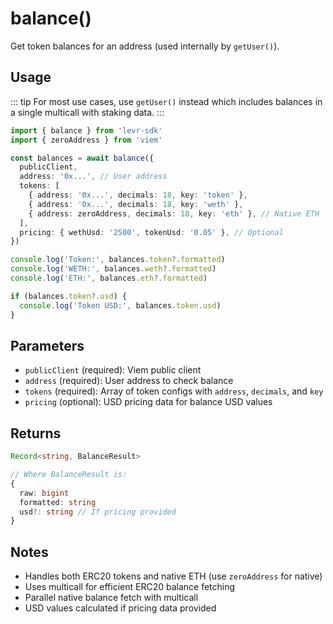 # balance()

Get token balances for an address (used internally by `getUser()`).

## Usage

::: tip
For most use cases, use `getUser()` instead which includes balances in a single multicall with staking data.
:::

```typescript
import { balance } from 'levr-sdk'
import { zeroAddress } from 'viem'

const balances = await balance({
  publicClient,
  address: '0x...', // User address
  tokens: [
    { address: '0x...', decimals: 18, key: 'token' },
    { address: '0x...', decimals: 18, key: 'weth' },
    { address: zeroAddress, decimals: 18, key: 'eth' }, // Native ETH
  ],
  pricing: { wethUsd: '2500', tokenUsd: '0.05' }, // Optional
})

console.log('Token:', balances.token?.formatted)
console.log('WETH:', balances.weth?.formatted)
console.log('ETH:', balances.eth?.formatted)

if (balances.token?.usd) {
  console.log('Token USD:', balances.token.usd)
}
```

## Parameters

- `publicClient` (required): Viem public client
- `address` (required): User address to check balance
- `tokens` (required): Array of token configs with `address`, `decimals`, and `key`
- `pricing` (optional): USD pricing data for balance USD values

## Returns

```typescript
Record<string, BalanceResult>

// Where BalanceResult is:
{
  raw: bigint
  formatted: string
  usd?: string // If pricing provided
}
```

## Notes

- Handles both ERC20 tokens and native ETH (use `zeroAddress` for native)
- Uses multicall for efficient ERC20 balance fetching
- Parallel native balance fetch with multicall
- USD values calculated if pricing data provided
